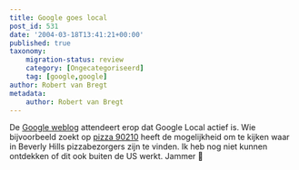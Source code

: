 ```yaml
---
title: Google goes local
post_id: 531
date: '2004-03-18T13:41:21+00:00'
published: true
taxonomy:
    migration-status: review
    category: [Ongecategoriseerd]
    tag: [google,google]
author: Robert van Bregt
metadata:
    author: Robert van Bregt
---
```

De [Google weblog](http://google.blogspace.com/archives/001186) attendeert erop dat Google Local actief is. Wie bijvoorbeeld zoekt op [pizza 90210](http://www.google.com/search?q=pizza+90210) heeft de mogelijkheid om te kijken waar in Beverly Hills pizzabezorgers zijn te vinden. Ik heb nog niet kunnen ontdekken of dit ook buiten de US werkt. Jammer 🙁